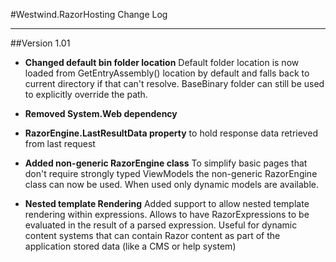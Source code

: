 #Westwind.RazorHosting Change Log
* * * 

##Version 1.01

* **Changed default bin folder location**
  Default folder location is now loaded from GetEntryAssembly() location by default and falls back to current directory if that can't resolve. BaseBinary folder can still be used to explicitly override the path.

* **Removed System.Web dependency**

* **RazorEngine.LastResultData property**  to hold response data retrieved from last request

* **Added non-generic RazorEngine class**
  To simplify basic pages that don't require strongly typed ViewModels the non-generic RazorEngine class can now be used. When used only dynamic models are available.

* **Nested template Rendering**
  Added support to allow nested template rendering within expressions. Allows to have RazorExpressions to be evaluated in the result of a parsed expression. Useful for dynamic content systems that can contain Razor content as part of the application stored data (like a CMS or help system)
  

